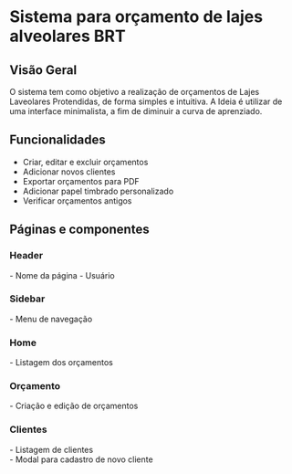 <h1>Sistema para orçamento de lajes alveolares BRT</h1>

<h2>Visão Geral</h2>

O sistema tem como objetivo a realização de orçamentos de Lajes Laveolares Protendidas, de forma simples e intuitiva.
A Ideia é utilizar de uma interface minimalista, a fim de diminuir a curva de aprenziado.

<h2>Funcionalidades</h2>

- Criar, editar e excluir orçamentos
- Adicionar novos clientes
- Exportar orçamentos para PDF
- Adicionar papel timbrado personalizado
- Verificar orçamentos antigos

<h2>Páginas e componentes</h2>

<h3>Header</h3>
- Nome da página
- Usuário

<h3>Sidebar</h3>
- Menu de navegação
  
<h3>Home</h3>
- Listagem dos orçamentos

<h3>Orçamento</h3>
- Criação e edição de orçamentos

<h3>Clientes</h2>
- Listagem de clientes <br>
- Modal para cadastro de novo cliente
